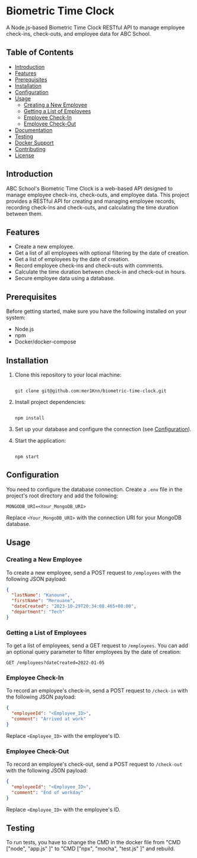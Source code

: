 # Biometric Time Clock

A Node.js-based Biometric Time Clock RESTful API to manage employee check-ins, check-outs, and employee data for ABC School.

## Table of Contents

- [Introduction](#introduction)
- [Features](#features)
- [Prerequisites](#prerequisites)
- [Installation](#installation)
- [Configuration](#configuration)
- [Usage](#usage)
  - [Creating a New Employee](#creating-a-new-employee)
  - [Getting a List of Employees](#getting-a-list-of-employees)
  - [Employee Check-In](#employee-check-in)
  - [Employee Check-Out](#employee-check-out)
- [Documentation](#documentation)
- [Testing](#testing)
- [Docker Support](#docker-support)
- [Contributing](#contributing)
- [License](#license)

## Introduction

ABC School's Biometric Time Clock is a web-based API designed to manage employee check-ins, check-outs, and employee data. This project provides a RESTful API for creating and managing employee records, recording check-ins and check-outs, and calculating the time duration between them.

## Features

- Create a new employee.
- Get a list of all employees with optional filtering by the date of creation.
- Get a list of employees by the date of creation.
- Record employee check-ins and check-outs with comments.
- Calculate the time duration between check-in and check-out in hours.
- Secure employee data using a database.

## Prerequisites

Before getting started, make sure you have the following installed on your system:

- Node.js
- npm
- Docker/docker-compose

## Installation

1. Clone this repository to your local machine:

   ```

   git clone git@github.com:mer1Knn/biometric-time-clock.git

   ```

2. Install project dependencies:

   ```

   npm install

   ```

3. Set up your database and configure the connection (see [Configuration](#configuration)).
4. Start the application:

   ```

   npm start

   ```

## Configuration

You need to configure the database connection. Create a `.env` file in the project's root directory and add the following:

```env
MONGODB_URI=<Your_MongoDB_URI>
```

Replace `<Your_MongoDB_URI>` with the connection URI for your MongoDB database.

## Usage

### Creating a New Employee

To create a new employee, send a POST request to `/employees` with the following JSON payload:

```json
{
  "lastName": "Kanoune",
  "firstName": "Merouane",
  "dateCreated": "2023-10-29T20:34:08.465+00:00",
  "department": "Tech"
}
```

### Getting a List of Employees

To get a list of employees, send a GET request to `/employees`. You can add an optional query parameter to filter employees by the date of creation:

```http
GET /employees?dateCreated=2022-01-05
```

### Employee Check-In

To record an employee's check-in, send a POST request to `/check-in` with the following JSON payload:

```json
{
  "employeeId": "<Employee_ID>",
  "comment": "Arrived at work"
}
```

Replace `<Employee_ID>` with the employee's ID.

### Employee Check-Out

To record an employee's check-out, send a POST request to `/check-out` with the following JSON payload:

```json
{
  "employeeId": "<Employee_ID>",
  "comment": "End of workday"
}
```

Replace `<Employee_ID>` with the employee's ID.

## Testing

To run tests, you have to change the CMD in the docker file from "CMD ["node", "app.js" ]" to "CMD ["npx", "mocha", "test.js" ]" and rebuild.
